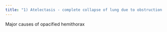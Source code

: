 ```yaml
---
title: "1) Atelectasis - complete collapse of lung due to obstruction  2) Very large pleural effusion  - compresses air out of lung  3) Pneumonia of an entire lung"
---
```

Major causes of opacified hemithorax

